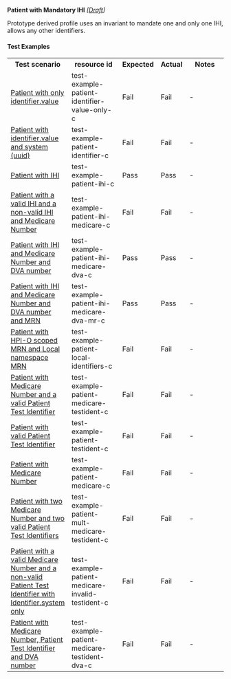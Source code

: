 **Patient with Mandatory IHI** *[[Draft](http://hl7.org/fhir/r4/valueset-publication-status.html)]*

Prototype derived profile uses an invariant to mandate one and only one IHI, allows any other identifiers.

#### Test Examples

<table class="list" style="width:100%">
    <colgroup>
       <col span="1" style="width: 19%;"/>
       <col span="1" style="width: 25%;"/>
       <col span="1" style="width: 10%;"/>
       <col span="1" style="width: 10%;"/>
       <col span="1" style="width: 20%;"/>
    </colgroup>
	<tbody>
      <tr>
        <th>Test scenario</th>
        <th>resource id</th>
        <th>Expected</th>
        <th>Actual</th>
		<th>Notes</th>
      </tr>
      <tr>
        <td><a href="Patient-test-example-patient-identifier-value-only-c.html">Patient with only identifier.value</a></td>
        <td>test-example-patient-identifier-value-only-c</td>
        <td>Fail</td>
        <td>Fail</td>
        <td>-</td>
      </tr>
      <tr>
        <td><a href="Patient-test-example-patient-identifier-c.html">Patient with identifier.value and system (uuid)</a></td>
        <td>test-example-patient-identifier-c</td>
        <td>Fail</td>
        <td>Fail</td>
        <td>-</td>
      </tr>
      <tr>
        <td><a href="Patient-test-example-patient-ihi-c.html">Patient with IHI</a></td>
        <td>test-example-patient-ihi-c</td>
        <td>Pass</td>
        <td>Pass</td>
        <td>-</td>
      </tr>
      <tr>
        <td><a href="Patient-test-example-patient-ihi-medicare-c.html">Patient with a valid IHI and a non-valid IHI and Medicare Number</a></td>
        <td>test-example-patient-ihi-medicare-c</td>
        <td>Fail</td>
        <td>Fail</td>
        <td>-</td>
      </tr>
      <tr>
        <td><a href="Patient-test-example-patient-ihi-medicare-dva-c.html">Patient with IHI and Medicare Number and DVA number</a></td>
        <td>test-example-patient-ihi-medicare-dva-c</td>
        <td>Pass</td>
        <td>Pass</td>
        <td>-</td>
      </tr>
      <tr>
        <td><a href="Patient-test-example-patient-ihi-medicare-dva-mr-c.html">Patient with IHI and Medicare Number and DVA number and MRN</a></td>
        <td>test-example-patient-ihi-medicare-dva-mr-c</td>
        <td>Pass</td>
        <td>Pass</td>
        <td>-</td>
      </tr>
      <tr>
        <td><a href="Patient-test-example-patient-local-identifiers-c.html">Patient with HPI-O scoped MRN and Local namespace MRN</a></td>
        <td>test-example-patient-local-identifiers-c</td>
        <td>Fail</td>
        <td>Fail</td>
        <td>-</td>
      </tr>
      <tr>
        <td><a href="Patient-test-example-patient-medicare-testident-c.html">Patient with Medicare Number and a valid Patient Test Identifier</a></td>
        <td>test-example-patient-medicare-testident-c</td>
        <td>Fail</td>
        <td>Fail</td>
        <td>-</td>
      </tr>
      <tr>
        <td><a href="Patient-test-example-patient-testident-c.html">Patient with valid Patient Test Identifier</a></td>
        <td>test-example-patient-testident-c</td>
        <td>Fail</td>
        <td>Fail</td>
        <td>-</td>
      </tr>
      <tr>
        <td><a href="Patient-test-example-patient-medicare-c.html">Patient with Medicare Number</a></td>
        <td>test-example-patient-medicare-c</td>
        <td>Fail</td>
        <td>Fail</td>
        <td>-</td>
      </tr>
      <tr>
        <td><a href="Patient-test-example-patient-mult-medicare-testident-c.html">Patient with two Medicare Number and two valid Patient Test Identifiers</a></td>
        <td>test-example-patient-mult-medicare-testident-c</td>
        <td>Fail</td>
        <td>Fail</td>
        <td>-</td>
      </tr>
      <tr>
        <td><a href="Patient-test-example-patient-medicare-invalid-testident-c.html">Patient with a valid Medicare Number and a non-valid Patient Test Identifier with Identifier.system only</a></td>
        <td>test-example-patient-medicare-invalid-testident-c</td>
        <td>Fail</td>
        <td>Fail</td>
        <td>-</td>
      </tr>
      <tr>
        <td><a href="Patient-test-example-patient-medicare-testident-dva-c.html">Patient with Medicare Number, Patient Test Identifier and DVA number</a></td>
        <td>test-example-patient-medicare-testident-dva-c</td>
        <td>Fail</td>
        <td>Fail</td>
        <td>-</td>
      </tr>
    </tbody>
</table>

